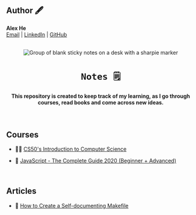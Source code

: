 ## Author 🖋️

**Alex He** <br>
<a href="mailto:alex@alexhe.io">Email</a> |
<a href="https://www.linkedin.com/in/alex-he">LinkedIn</a> |
<a href="https://github.com/ioalex">GitHub</a>
<br>
<br>

<p align="center">
<img src="https://images.unsplash.com/photo-1586892478025-2b5472316f22?ixid=MnwxMjA3fDB8MHxwaG90by1wYWdlfHx8fGVufDB8fHx8&ixlib=rb-1.2.1&auto=format&fit=crop&w=500&q=80" alt="Group of blank sticky notes on a desk with a sharpie marker" loading="lazy" />
</p>

<h1 align="center">
    <code>Notes 🗒️</code>
</h1>

<h4 align="center">This repository is created to keep track of my learning, as I go through courses, read books and come across new ideas.</h4>
<br>

## Courses

- 🧑‍🔬 [CS50's Introduction to Computer Science](./courses/cs50-introduction-to-computer-science/index.md)

- 🧩 [JavaScript - The Complete Guide 2020 (Beginner + Advanced)](./courses/javascript-the-complete-guide-2021-beginner+advanced/index.md)

<br>

## Articles

- 📃 [How to Create a Self-documenting Makefile](./articles/how-to-create-a-self-documenting-makefile/index.md)
